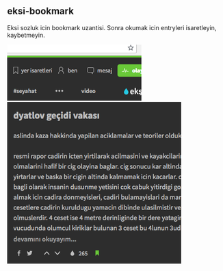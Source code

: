 ## eksi-bookmark

Eksi sozluk icin bookmark uzantisi. Sonra okumak icin entryleri isaretleyin, kaybetmeyin.

![1](https://raw.githubusercontent.com/aliemir/eksi-bookmark/master/img/eksi-bookmark-2.png)
![2](https://raw.githubusercontent.com/aliemir/eksi-bookmark/master/img/eksi-bookmark-1.png)
